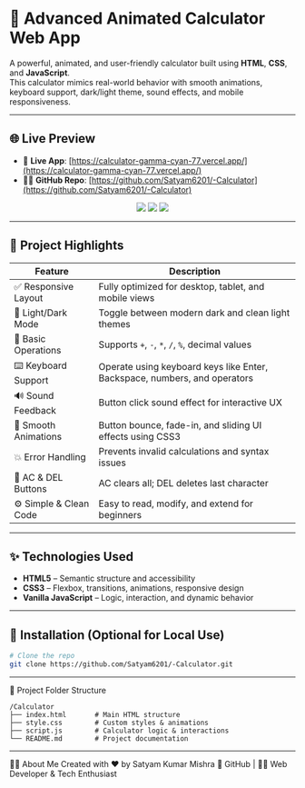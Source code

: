 # 🔢 Advanced Animated Calculator Web App

A powerful, animated, and user-friendly calculator built using **HTML**, **CSS**, and **JavaScript**.  
This calculator mimics real-world behavior with smooth animations, keyboard support, dark/light theme, sound effects, and mobile responsiveness.

---

## 🌐 Live Preview

- 🔗 **Live App**: [https://calculator-gamma-cyan-77.vercel.app/](https://calculator-gamma-cyan-77.vercel.app/)
- 🧑‍💻 **GitHub Repo**: [https://github.com/Satyam6201/-Calculator](https://github.com/Satyam6201/-Calculator)
 <p align="center">
  <a href="https://calculator-gamma-cyan-77.vercel.app/" target="_blank"><img src="https://img.shields.io/badge/🔴 Live-Demo-green?style=for-the-badge" /></a>
  <a href="https://github.com/Satyam6201/-Calculator" target="_blank"><img src="https://img.shields.io/badge/💻 Source-Code-blue?style=for-the-badge" /></a>
  <a href="https://www.linkedin.com/in/satyam-kumar-mishra-9bb980291/" target="_blank"><img src="https://img.shields.io/badge/📇 Connect-LinkedIn-0A66C2?style=for-the-badge&logo=linkedin" /></a>
</p>

---

## 🧠 Project Highlights

| Feature                    | Description                                                                 |
|---------------------------|-----------------------------------------------------------------------------|
| ✅ Responsive Layout       | Fully optimized for desktop, tablet, and mobile views                       |
| 🌙 Light/Dark Mode        | Toggle between modern dark and clean light themes                          |
| 🎯 Basic Operations        | Supports `+`, `-`, `*`, `/`, `%`, decimal values                           |
| ⌨️ Keyboard Support       | Operate using keyboard keys like Enter, Backspace, numbers, and operators  |
| 🔊 Sound Feedback         | Button click sound effect for interactive UX                                |
| 🔁 Smooth Animations       | Button bounce, fade-in, and sliding UI effects using CSS3                   |
| 💥 Error Handling         | Prevents invalid calculations and syntax issues                             |
| 🧼 AC & DEL Buttons       | AC clears all; DEL deletes last character                                   |
| ⚙️ Simple & Clean Code     | Easy to read, modify, and extend for beginners                              |

---

## ✨ Technologies Used

- **HTML5** – Semantic structure and accessibility
- **CSS3** – Flexbox, transitions, animations, responsive design
- **Vanilla JavaScript** – Logic, interaction, and dynamic behavior

---

## 🧪 Installation (Optional for Local Use)

```bash
# Clone the repo
git clone https://github.com/Satyam6201/-Calculator.git
```
---

📁 Project Folder Structure
```
/Calculator
├── index.html       # Main HTML structure
├── style.css        # Custom styles & animations
├── script.js        # Calculator logic & interactions
└── README.md        # Project documentation
```
---

🙋‍♂️ About Me
Created with ❤️ by Satyam Kumar Mishra
🔗 GitHub | 🧑‍🏫 Web Developer & Tech Enthusiast
